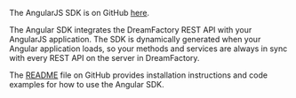 The AngularJS SDK is on GitHub [here](https://github.com/dreamfactorysoftware/angular-dreamfactory).

The Angular SDK integrates the DreamFactory REST API with your AngularJS application. The SDK is dynamically generated when your Angular application loads, so your methods and services are always in sync with every REST API on the server in DreamFactory. 

The [README](https://github.com/dreamfactorysoftware/angular-dreamfactory/blob/master/README.md) file on GitHub provides installation instructions and code examples for how to use the Angular SDK.

